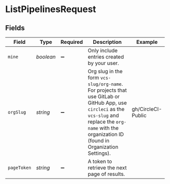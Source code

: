 # ListPipelinesRequest


## Fields

| Field                                                                                                                                                                                                        | Type                                                                                                                                                                                                         | Required                                                                                                                                                                                                     | Description                                                                                                                                                                                                  | Example                                                                                                                                                                                                      |
| ------------------------------------------------------------------------------------------------------------------------------------------------------------------------------------------------------------ | ------------------------------------------------------------------------------------------------------------------------------------------------------------------------------------------------------------ | ------------------------------------------------------------------------------------------------------------------------------------------------------------------------------------------------------------ | ------------------------------------------------------------------------------------------------------------------------------------------------------------------------------------------------------------ | ------------------------------------------------------------------------------------------------------------------------------------------------------------------------------------------------------------ |
| `mine`                                                                                                                                                                                                       | *boolean*                                                                                                                                                                                                    | :heavy_minus_sign:                                                                                                                                                                                           | Only include entries created by your user.                                                                                                                                                                   |                                                                                                                                                                                                              |
| `orgSlug`                                                                                                                                                                                                    | *string*                                                                                                                                                                                                     | :heavy_minus_sign:                                                                                                                                                                                           | Org slug in the form `vcs-slug/org-name`. For projects that use GitLab or GitHub App, use `circleci` as the `vcs-slug` and replace the `org-name` with the organization ID (found in Organization Settings). | gh/CircleCI-Public                                                                                                                                                                                           |
| `pageToken`                                                                                                                                                                                                  | *string*                                                                                                                                                                                                     | :heavy_minus_sign:                                                                                                                                                                                           | A token to retrieve the next page of results.                                                                                                                                                                |                                                                                                                                                                                                              |
